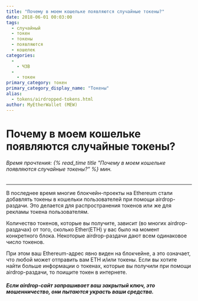 ```yaml
---
title: "Почему в моем кошельке появляются случайные токены?"
date: 2018-06-01 00:03:00
tags:
  - случайный
  - токен
  - токены
  - появляются
  - кошелек
categories:
  - 
    - ЧЗВ
  - 
    - токен
primary_category: токен
primary_category_display_name: "Токены"
alias:
  - tokens/airdropped-tokens.html
author: MyEtherWallet (MEW)
---
```


# **Почему в моем кошельке появляются случайные токены?**

###### Время прочтения: {% read_time title "Почему в моем кошельке появляются случайные токены?" %} мин.

* * *

В последнее время многие блокчейн-проекты на Ethereum стали добавлять токены в кошельки пользователей при помощи airdrop-раздачи. Это делается для распространения токенов или же для рекламы токена пользователям.

Количество токенов, которые вы получите, зависит (во многих airdrop-раздачах) от того, сколько Ether(ETH) у вас было на момент конкретного блока. Некоторые airdrop-раздачи дают всем одинаковое число токенов.

При этом ваш Ethereum-адрес явно виден на блокчейне, а это означает, что любой может отправить вам ETH и/или токены. Если вы хотите найти больше информации о токенах, которые вы получили при помощи airdrop-раздачи, то поищите токен в интернете.

#### _Если airdrop-сайт запрашивает ваш закрытый ключ, это мошенничество, они пытаются украсть ваши средства._
